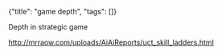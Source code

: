 {"title": "game depth", "tags": []}

Depth in strategic game

http://mrraow.com/uploads/AiAiReports/uct_skill_ladders.html

